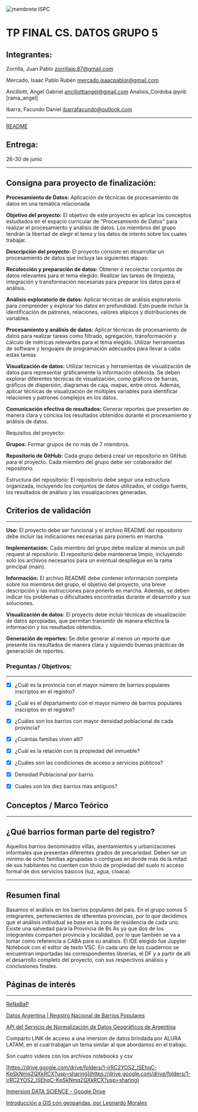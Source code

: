 ![membrete ISPC](https://user-images.githubusercontent.com/107323698/201164371-dc86b2fe-f847-49d3-9cd1-b11cdae1f1d0.PNG)
# TP FINAL CS. DATOS GRUPO 5

## Integrantes:
Zorrilla, Juan Pablo <zorrillajp.87@gmail.com>

Mercado, Isaac Pablo Rubén <mercado.isaacpablor@gmail.com>

Ancillotti, Angel Gabriel <ancillottiangel@gmail.com> Analisis_Cordoba.ipynb [rama_angel]

Ibarra, Facundo Daniel <ibarrafacundo@outlook.com>

---

[README](TP%20FINAL%20CS%20DATOS%20GRUPO%205%20bf8bde885a2c49fca7b56c9bc2565a88/README%20138640e8347b4a0a81626095f1d49a16.md)

## Entrega:
26-30 de junio

---
## Consigna para proyecto de finalización:


**Procesamiento de Datos:** Aplicación de técnicas de procesamiento de datos en una temática relacionada

**Objetivo del proyecto:** El objetivo de este proyecto es aplicar los conceptos estudiados en el espacio curricular de "Procesamiento de Datos" para realizar el procesamiento y análisis de datos. Los miembros del grupo tendrán la libertad de elegir el tema y los datos de interés sobre los cuales trabajar.

**Descripción del proyecto:** El proyecto consiste en desarrollar un procesamiento de datos que incluya las siguientes etapas:

**Recolección y preparación de datos:** Obtener o recolectar conjuntos de datos relevantes para el tema elegido. Realizar las tareas de limpieza, integración y transformación necesarias para preparar los datos para el análisis.

**Análisis exploratorio de datos:** Aplicar técnicas de análisis exploratorio para comprender y explorar los datos en profundidad. Esto puede incluir la identificación de patrones, relaciones, valores atípicos y distribuciones de variables.

**Procesamiento y análisis de datos:** Aplicar técnicas de procesamiento de datos para realizar tareas como filtrado, agregación, transformación y cálculo de métricas relevantes para el tema elegido. Utilizar herramientas de software y lenguajes de programación adecuados para llevar a cabo estas tareas.

**Visualización de datos:** Utilizar técnicas y herramientas de visualización de datos para representar gráficamente la información obtenida. Se deben explorar diferentes técnicas de visualización, como gráficos de barras, gráficos de dispersión, diagramas de caja, mapas, entre otros. Además, aplicar técnicas de visualización de múltiples variables para identificar relaciones y patrones complejos en los datos.

**Comunicación efectiva de resultados:** Generar reportes que presenten de manera clara y concisa los resultados obtenidos durante el procesamiento y análisis de datos.

Requisitos del proyecto:

**Grupos:** Formar grupos de no más de 7 miembros.

**Repositorio de GitHub:** Cada grupo deberá crear un repositorio en GitHub para el proyecto. Cada miembro del grupo debe ser colaborador del repositorio.

Estructura del repositorio: El repositorio debe seguir una estructura organizada, incluyendo los conjuntos de datos utilizados, el código fuente, los resultados de análisis y las visualizaciones generadas.

## Criterios de validación

---

**Uso:** El proyecto debe ser funcional y el archivo README del repositorio debe incluir las indicaciones necesarias para ponerlo en marcha.

**Implementación:** Cada miembro del grupo debe realizar al menos un pull request al repositorio. El repositorio debe mantenerse limpio, incluyendo solo los archivos necesarios para un eventual despliegue en la rama principal (main).

**Información:** El archivo README debe contener información completa sobre los miembros del grupo, el objetivo del proyecto, una breve descripción y las instrucciones para ponerlo en marcha. Además, se deben indicar los problemas o dificultades encontradas durante el desarrollo y sus soluciones.

**Visualización de datos:** El proyecto debe incluir técnicas de visualización de datos apropiadas, que permitan transmitir de manera efectiva la información y los resultados obtenidos.

**Generación de reportes:** Se debe generar al menos un reporte que presente los resultados de manera clara y siguiendo buenas prácticas de generación de reportes.



### Preguntas / Objetivos:

---

- [x]  ¿Cuál es la provincia con el mayor número de barrios populares inscriptos en el registro?
- [x]  ¿Cuál es el departamento con el mayor número de barrios populares inscriptos en el registro?
- [x]  ¿Cuáles son los barrios con mayor densidad poblacional de cada provincia?
- [x]  ¿Cuántas familias viven allí?
- [x]  ¿Cuál es la relación con la propiedad del inmueble?
- [x]  ¿Cuáles son las condiciones de acceso a servicios públicos?
- [x]  Densidad Poblacional por barrio.
- [x]  Cuales son los diez barrios mas antiguos?



## Conceptos / Marco Teórico

---

## ¿Qué barrios forman parte del registro?

Aquellos barrios denominados villas, asentamientos y urbanizaciones informales que presentan diferentes grados de precariedad. Deben ser un mínimo de ocho familias agrupadas o contiguas en donde más de la mitad de sus habitantes no cuenten con título de propiedad del suelo ni acceso formal de dos servicios básicos (luz, agua, cloaca).

----------------------------------------------------------------------------------------------------------------------------------------------------------




## Resumen final 
Basamos el análisis en los barrios populares del país. En el grupo somos 5 integrantes, pertenecientes de diferentes provincias, por lo que decidimos que el análisis individual se base en la zona de residencia de cada uno. Existe una salvedad para la Provincia de Bs As ya que dos de los integrantes comparten provincia y localidad, por lo que también se va a tomar como referencia a CABA para su análisis. 
El IDE elegido fue Jupyter Notebook con el editor de texto VSC.
En cada uno de los cuadernos se encuentran importadas las correspondientes librerías, el DF y a partir de allí el desarrollo completo del proyecto, con sus respectivos análisis y conclusiones finales.

## Páginas de interés

---

[ReNaBaP](https://www.argentina.gob.ar/desarrollosocial/renabap)

[Datos Argentina | Registro Nacional de Barrios Populares](https://datos.gob.ar/dataset/desarrollo-social-registro-nacional-barrios-populares)

[API del Servicio de Normalización de Datos Geográficos de Argentina](https://datosgobar.github.io/georef-ar-api/)

Comparto LINK de acceso a una imersion de datos brindada por ALURA LATAM, en el cual trabajan un tema similar al que abordamos en el trabajo. 

Son cuatro videos con los archivos notebooks y csv

[https://drive.google.com/drive/folders/1-irRC2YOS2_lSEhqC-KpSkNmq2QXkRCX?usp=sharing](https://drive.google.com/drive/folders/1-irRC2YOS2_lSEhqC-KpSkNmq2QXkRCX?usp=sharing)

[Inmersion DATA SCIENCE - Google Drive](https://drive.google.com/drive/folders/1-irRC2YOS2_lSEhqC-KpSkNmq2QXkRCX)

[Introducción a GIS con geopandas, por Leonardo Morales](https://youtu.be/_FR_d6BfFss)


 







